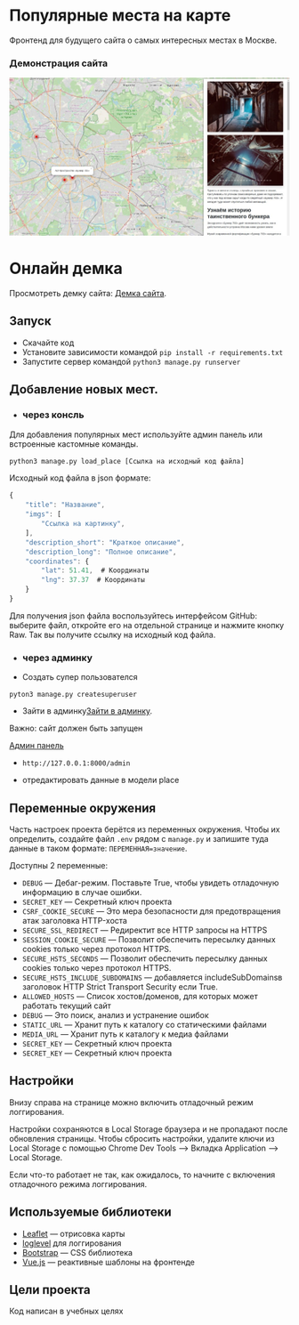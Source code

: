 # Популярные места на карте

Фронтенд для будущего сайта о самых интересных местах в Москве.

### Демонстрация сайта
![Иллюстрация к проекту](static/img/photo_demo.jpg)

# Онлайн демка

Просмотреть демку сайта:
[Демка сайта](https://testewr23we1243.pythonanywhere.com/).

## Запуск

- Скачайте код
- Установите зависимости командой `pip install -r requirements.txt`
- Запустите сервер командой `python3 manage.py runserver`

## Добавление новых мест.

- ### через консль

Для добавления популярных мест используйте админ панель или встроенные кастомные команды.
```python
python3 manage.py load_place [Ссылка на исходный код файла]
```

Исходный код файла в json формате:
```javascript
{
    "title": "Название",
    "imgs": [
        "Ссылка на картинку",
    ],
    "description_short": "Краткое описание",
    "description_long": "Полное описание",
    "coordinates": {
        "lat": 51.41,  # Координаты
        "lng": 37.37  # Координаты
    }
}
```

Для получения json файла воспользуйтесь интерфейсом GitHub: выберите файл, откройте его на отдельной странице и нажмите кнопку Raw. Так вы получите ссылку на исходный код файла.

- ### через админку

- Создать супер пользователся 
```
pyton3 manage.py createsuperuser
```
- Зайти в админку[Зайти в админку](https://testewr23we1243.pythonanywhere.com/admin).

Важно: сайт должен быть запущен

[Админ панель](http://127.0.0.1:8000/admin) 
- ```http://127.0.0.1:8000/admin```

- отредактировать данные в модели place

## Переменные окружения

Часть настроек проекта берётся из переменных окружения. Чтобы их определить, создайте файл `.env` рядом с `manage.py` и запишите туда данные в таком формате: `ПЕРЕМЕННАЯ=значение`.

Доступны 2 переменные:
- `DEBUG` — Дебаг-режим. Поставьте True, чтобы увидеть отладочную информацию в случае ошибки.
- `SECRET_KEY` — Секретный ключ проекта
- `CSRF_COOKIE_SECURE` — Это мера безопасности для предотвращения атак заголовка HTTP-хоста
- `SECURE_SSL_REDIRECT` — Редиректит все HTTP запросы на HTTPS
- `SESSION_COOKIE_SECURE` — Позволит обеспечить пересылку данных cookies только через протокол HTTPS.
- `SECURE_HSTS_SECONDS` — Позволит обеспечить пересылку данных cookies только через протокол HTTPS.
- `SECURE_HSTS_INCLUDE_SUBDOMAINS` — добавляется includeSubDomainsв заголовок HTTP Strict Transport Security если True. 
- `ALLOWED_HOSTS` — Список хостов/доменов, для которых может работать текущий сайт
- `DEBUG` — Это поиск, анализ и устранение ошибок
- `STATIC_URL` — Хранит путь к каталогу со статическими файлами
- `MEDIA_URL` — Хранит путь к каталогу к медиа файлами
- `SECRET_KEY` — Секретный ключ проекта
- `SECRET_KEY` — Секретный ключ проекта

## Настройки

Внизу справа на странице можно включить отладочный режим логгирования.


Настройки сохраняются в Local Storage браузера и не пропадают после обновления страницы. Чтобы сбросить настройки, удалите ключи из Local Storage с помощью Chrome Dev Tools —&gt; Вкладка Application —&gt; Local Storage.

Если что-то работает не так, как ожидалось, то начните с включения отладочного режима логгирования.

<a href="#" id="data-sources"></a>


## Используемые библиотеки

* [Leaflet](https://leafletjs.com/) — отрисовка карты
* [loglevel](https://www.npmjs.com/package/loglevel) для логгирования
* [Bootstrap](https://getbootstrap.com/) — CSS библиотека
* [Vue.js](https://ru.vuejs.org/) — реактивные шаблоны на фронтенде

## Цели проекта

Код написан в учебных целях

